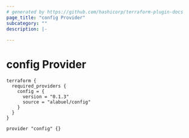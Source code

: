```yaml
---
# generated by https://github.com/hashicorp/terraform-plugin-docs
page_title: "config Provider"
subcategory: ""
description: |-
  
---
```


# config Provider

```hcl
terraform {
  required_providers {
    config = {
      version = "0.1.3"
      source = "alabuel/config"
    }
  }
}

provider "config" {}
```


